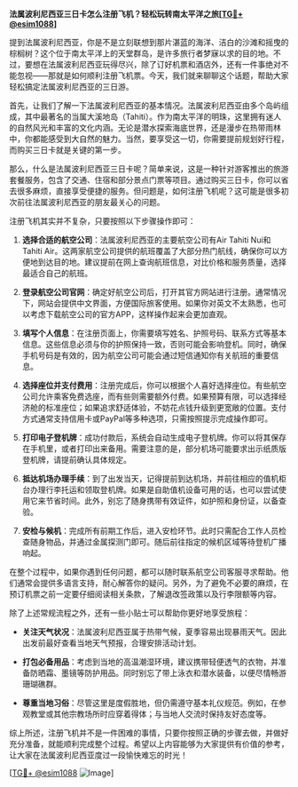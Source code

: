 **法属波利尼西亚三日卡怎么注册飞机？轻松玩转南太平洋之旅[[TG💪+ @esim1088](https://t.me/s/esim1088)]**

提到法属波利尼西亚，你是不是立刻联想到那片湛蓝的海洋、洁白的沙滩和摇曳的棕榈树？这个位于南太平洋上的天堂群岛，是许多旅行者梦寐以求的目的地。不过，要想在法属波利尼西亚玩得尽兴，除了订好机票和酒店外，还有一件事绝对不能忽视——那就是如何顺利注册飞机票。今天，我们就来聊聊这个话题，帮助大家轻松搞定法属波利尼西亚的三日游。

首先，让我们了解一下法属波利尼西亚的基本情况。法属波利尼西亚由多个岛屿组成，其中最著名的当属大溪地岛（Tahiti）。作为南太平洋的明珠，这里拥有迷人的自然风光和丰富的文化内涵。无论是潜水探索海底世界，还是漫步在热带雨林中，你都能感受到大自然的魅力。当然，要享受这一切，你需要提前规划好行程，而购买三日卡就是关键的第一步。

那么，什么是法属波利尼西亚三日卡呢？简单来说，这是一种针对游客推出的旅游套餐服务，包含了交通、住宿和部分景点门票等项目。通过购买三日卡，你可以省去很多麻烦，直接享受便捷的服务。但问题是，如何注册飞机呢？这可能是很多初次前往法属波利尼西亚的朋友最关心的问题。

注册飞机其实并不复杂，只要按照以下步骤操作即可：

1. **选择合适的航空公司**：法属波利尼西亚的主要航空公司有Air Tahiti Nui和Tahiti Air。这两家航空公司提供的航班覆盖了大部分热门航线，确保你可以方便地到达目的地。建议提前在网上查询航班信息，对比价格和服务质量，选择最适合自己的航班。

2. **登录航空公司官网**：确定好航空公司后，打开其官方网站进行注册。通常情况下，网站会提供中文界面，方便国际旅客使用。如果你对英文不太熟悉，也可以考虑下载航空公司的官方APP，这样操作起来会更加直观。

3. **填写个人信息**：在注册页面上，你需要填写姓名、护照号码、联系方式等基本信息。这些信息必须与你的护照保持一致，否则可能会影响登机。同时，确保手机号码是有效的，因为航空公司可能会通过短信通知你有关航班的重要信息。

4. **选择座位并支付费用**：注册完成后，你可以根据个人喜好选择座位。有些航空公司允许乘客免费选座，而有些则需要额外付费。如果预算有限，可以选择经济舱的标准座位；如果追求舒适体验，不妨花点钱升级到更宽敞的位置。支付方式通常支持信用卡或PayPal等多种选项，只需按照提示完成操作即可。

5. **打印电子登机牌**：成功付款后，系统会自动生成电子登机牌。你可以将其保存在手机里，或者打印出来备用。需要注意的是，部分机场可能要求出示纸质版登机牌，请提前确认具体规定。

6. **抵达机场办理手续**：到了出发当天，记得提前到达机场，并前往相应的值机柜台办理行李托运和领取登机牌。如果是自助值机设备可用的话，也可以尝试使用它来节省时间。此外，别忘了随身携带有效证件，如护照和身份证，以备查验。

7. **安检与候机**：完成所有前期工作后，进入安检环节。此时只需配合工作人员检查随身物品，并通过金属探测门即可。随后前往指定的候机区域等待登机广播响起。

在整个过程中，如果你遇到任何问题，都可以随时联系航空公司客服寻求帮助。他们通常会提供多语言支持，耐心解答你的疑问。另外，为了避免不必要的麻烦，在预订机票之前一定要仔细阅读相关条款，了解退改签政策以及行李限额等内容。

除了上述常规流程之外，还有一些小贴士可以帮助你更好地享受旅程：

- **关注天气状况**：法属波利尼西亚属于热带气候，夏季容易出现暴雨天气。因此出发前最好查看当地天气预报，合理安排活动计划。
  
- **打包必备用品**：考虑到当地的高温潮湿环境，建议携带轻便透气的衣物，并准备防晒霜、墨镜等防护用品。同时别忘了带上泳衣和潜水装备，以便尽情畅游珊瑚礁群。

- **尊重当地习俗**：尽管这里是度假胜地，但仍需遵守基本礼仪规范。例如，在参观教堂或其他宗教场所时应穿着得体；与当地人交流时保持友好态度等。

综上所述，注册飞机并不是一件困难的事情，只要你按照正确的步骤去做，并做好充分准备，就能顺利完成整个过程。希望以上内容能够为大家提供有价值的参考，让大家在法属波利尼西亚度过一段愉快难忘的时光！

[[TG💪+ @esim1088](https://t.me/s/esim1088) ![Image](https://i.postimg.cc/4NQfJmqS/Snipaste-2025-05-13-00-14-12.png)]